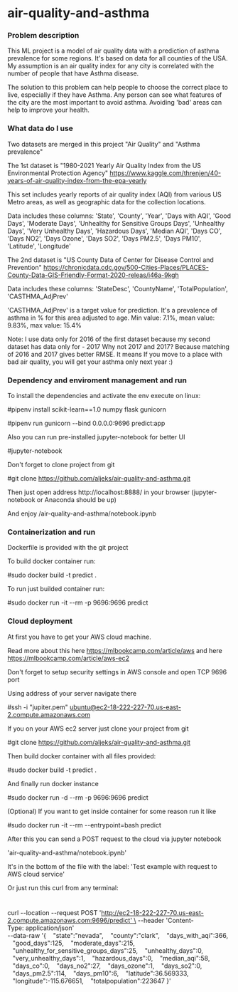 # air-quality-and-asthma

### Problem description

This ML project is a model of air quality data with a prediction of asthma prevalence for some regions. 
It's based on data for all counties of the USA. 
My assumption is an air quality index for any city is correlated with the number of people that have Asthma disease.

The solution to this problem can help people to choose the correct place to live, especially if they have Asthma. 
Any person can see what features of the city are the most important to avoid asthma. 
Avoiding 'bad' areas can help to improve your health.

### What data do I use

Two datasets are merged in this project "Air Quality" and "Asthma prevalence"

The 1st dataset is "1980-2021 Yearly Air Quality Index from the US Environmental Protection Agency" 
https://www.kaggle.com/threnjen/40-years-of-air-quality-index-from-the-epa-yearly

This set includes yearly reports of air quality index (AQI) from various US Metro areas, as well as geographic data for the collection locations.

Data includes these columns: 'State', 'County', 'Year', 'Days with AQI', 'Good Days', 'Moderate Days', 'Unhealthy for Sensitive Groups Days', 'Unhealthy Days', 'Very Unhealthy Days', 'Hazardous Days', 'Median AQI', 'Days CO', 'Days NO2', 'Days Ozone', 'Days SO2', 'Days PM2.5', 'Days PM10', 'Latitude', 'Longitude'

The 2nd dataset is "US County Data of Center for Disease Control and Prevention" 
https://chronicdata.cdc.gov/500-Cities-Places/PLACES-County-Data-GIS-Friendly-Format-2020-releas/i46a-9kgh

Data includes these columns: 'StateDesc', 'CountyName', 'TotalPopulation', 'CASTHMA_AdjPrev'

'CASTHMA_AdjPrev' is a target value for prediction. It's a prevalence of asthma in % for this area adjusted to age. 
Min value: 7.1%, mean value: 9.83%, max value: 15.4%

Note: I use data only for 2016 of the first dataset because my second dataset has data only for - 2017 Why not 2017 and 2017? Because matching of 2016 and 2017 gives better RMSE. It means If you move to a place with bad air quality, you will get your asthma only next year :)



### Dependency and enviroment management and run
To install the dependencies and activate the env execute on linux:

#pipenv install scikit-learn==1.0 numpy flask gunicorn

#pipenv run gunicorn --bind 0.0.0.0:9696 predict:app


Also you can run pre-installed jupyter-notebook for better UI

#jupyter-notebook


Don't forget to clone project from git

#git clone https://github.com/aljeks/air-quality-and-asthma.git


Then just open address http://localhost:8888/ in your browser (jupyter-notebook or Anaconda should be up)

And enjoy /air-quality-and-asthma/notebook.ipynb

### Containerization and run
Dockerfile is provided with the git project

To build docker container run:

#sudo docker build -t predict .

To run just builded container run:

#sudo docker run -it --rm -p 9696:9696 predict


### Cloud deployment

At first you have to get your AWS cloud machine.

Read more about this here https://mlbookcamp.com/article/aws 
and here https://mlbookcamp.com/article/aws-ec2

Don't forget to setup security settings in AWS console and open TCP 9696 port

Using address of your server navigate there

#ssh -i "jupiter.pem" ubuntu@ec2-18-222-227-70.us-east-2.compute.amazonaws.com


If you on your AWS ec2 server just clone your project from git

#git clone https://github.com/aljeks/air-quality-and-asthma.git


Then build docker container with all files provided:

#sudo docker build -t predict .


And finally run docker instance

#sudo docker run -d --rm -p 9696:9696 predict


(Optional) If you want to get inside container for some reason run it like

#sudo docker run -it --rm --entrypoint=bash predict


After this you can send a POST request to the cloud via jupyter notebook 

'air-quality-and-asthma/notebook.ipynb'

It's in the bottom of the file with the label: 'Test example with request to AWS cloud service'

Or just run this curl from any terminal:

#
curl --location --request POST 'http://ec2-18-222-227-70.us-east-2.compute.amazonaws.com:9696/predict' \
--header 'Content-Type: application/json' \
--data-raw '{
   "state":"nevada",
   "county":"clark",
   "days_with_aqi":366,
   "good_days":125,
   "moderate_days":215,
   "unhealthy_for_sensitive_groups_days":25,
   "unhealthy_days":0,
   "very_unhealthy_days":1,
   "hazardous_days":0,
   "median_aqi":58,
   "days_co":0,
   "days_no2":27,
   "days_ozone":1,
   "days_so2":0,
   "days_pm2.5":114,
   "days_pm10":6,
   "latitude":36.569333,
   "longitude":-115.676651,
   "totalpopulation":223647
}'




